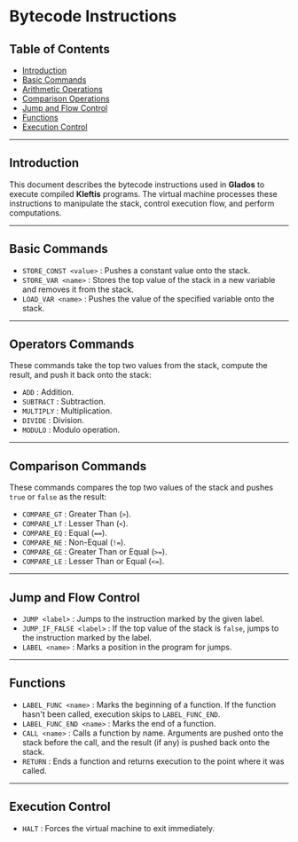# Bytecode Instructions

## Table of Contents

- [Introduction](#introduction)
- [Basic Commands](#basic-commands)
- [Arithmetic Operations](#arithmetic-operations)
- [Comparison Operations](#comparison-operations)
- [Jump and Flow Control](#jump-and-flow-control)
- [Functions](#functions)
- [Execution Control](#execution-control)

---

## Introduction

This document describes the bytecode instructions used in **Glados** to execute compiled **Kleftis** programs.
The virtual machine processes these instructions to manipulate the stack, control execution flow, and perform computations.

---

## Basic Commands

- `STORE_CONST <value>` : Pushes a constant value onto the stack.
- `STORE_VAR <name>` : Stores the top value of the stack in a new variable and removes it from the stack.
- `LOAD_VAR <name>` : Pushes the value of the specified variable onto the stack.

---

## Operators Commands

These commands take the top two values from the stack, compute the result, and push it back onto the stack:

- `ADD` : Addition.
- `SUBTRACT` : Subtraction.
- `MULTIPLY` : Multiplication.
- `DIVIDE` : Division.
- `MODULO` : Modulo operation.

---

## Comparison Commands

These commands compares the top two values of the stack and pushes `true` or `false` as the result:

- `COMPARE_GT` : Greater Than (`>`).
- `COMPARE_LT` : Lesser Than (`<`).
- `COMPARE_EQ` : Equal (`==`).
- `COMPARE_NE` : Non-Equal (`!=`).
- `COMPARE_GE` : Greater Than or Equal (`>=`).
- `COMPARE_LE` : Lesser Than or Equal (`<=`).

---

## Jump and Flow Control

- `JUMP <label>` : Jumps to the instruction marked by the given label.
- `JUMP_IF_FALSE <label>` : If the top value of the stack is `false`, jumps to the instruction marked by the label.
- `LABEL <name>` : Marks a position in the program for jumps.

---

## Functions

- `LABEL_FUNC <name>` : Marks the beginning of a function. If the function hasn't been called, execution skips to `LABEL_FUNC_END`.
- `LABEL_FUNC_END <name>` : Marks the end of a function.
- `CALL <name>` : Calls a function by name. Arguments are pushed onto the stack before the call, and the result (if any) is pushed back onto the stack.
- `RETURN` : Ends a function and returns execution to the point where it was called.

---

## Execution Control

- `HALT` : Forces the virtual machine to exit immediately.
